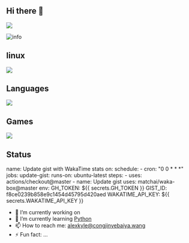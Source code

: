 ## Hi there 👋
![](https://visitor-badge.glitch.me/badge?page_id=congjinyebaiya.readme)

![info](https://github-readme-stats.vercel.app/api?username=congjinyebaiya&show_icons=true&count_private=true&hide=prs&theme=default_repocard)

## linux
[![](https://img.shields.io/badge/OS-Arch%20Linux-33aadd?style=flat-square&logo=arch-linux&logoColor=ffffff)](https://www.archlinux.org/)


## Languages
[![](https://img.shields.io/badge/-Java-007396?style=flat-square&logo=java&logoColor=ffffff)](https://reactjs.org/)

## Games
[![](https://img.shields.io/badge/Steam-171a21?style=flat-square&logo=steam&logoColor=ffffff)](https://steamcommunity.com/id/fluoxetine12)

## Status
name: Update gist with WakaTime stats
on:
  schedule:
    - cron: "0 0 * * *"
jobs:
  update-gist:
    runs-on: ubuntu-latest
    steps:
      - uses: actions/checkout@master
      - name: Update gist
        uses: matchai/waka-box@master
        env:
          GH_TOKEN: ${{ secrets.GH_TOKEN }}
          GIST_ID: f8ce0239b858e9c1454d45795d420aed
          WAKATIME_API_KEY: ${{ secrets.WAKATIME_API_KEY }}
          
- 🔭 I’m currently working on 
- 🌱 I’m currently learning [Python](https://www.python.org/)
- 📫 How to reach me: [alexkyle@congjinyebaiya.wang](mailto:alexkyle@congjinyebaiya.wang)
- ⚡ Fun fact: ...

